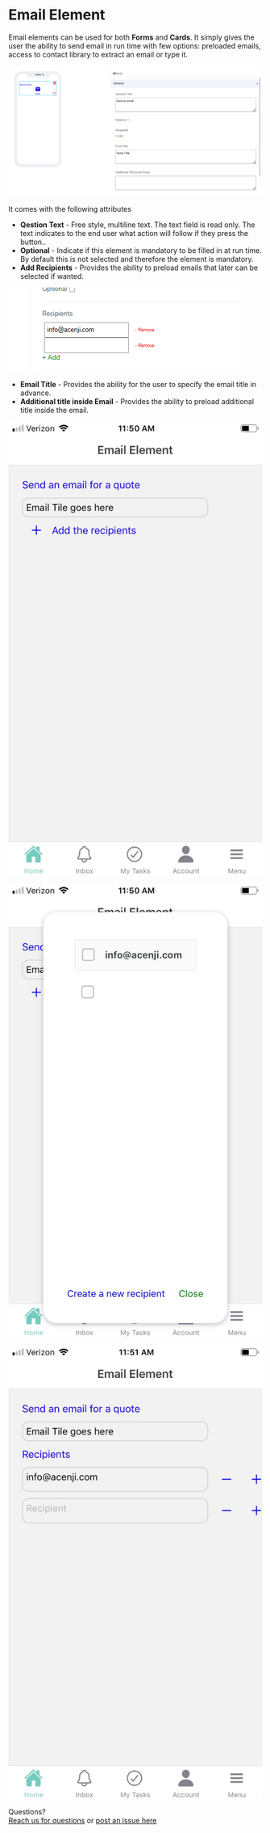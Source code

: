 # Email Element

Email elements can be used for both **Forms** and **Cards**. It simply gives the user the ability to send email in run time with few options: preloaded emails, access to contact library to extract an email or type it.  

![image1](../../../../images/cards/elements/email/email1.png)

It comes with the following attributes


- **Qestion Text** - Free style, multiline text. The text field is read only. The text indicates to the end user what action will follow if they press the button..
- **Optional** - Indicate if this element is mandatory to be filled in at run time. By default this is not selected and therefore the element is mandatory.
- **Add Recipients** - Provides the ability to preload emails that later can be selected if wanted. 

![image2](../../../../images/cards/elements/email/email2.png)

- **Email Title** - Provides the ability for the user to specify the email title in advance.
- **Additional title inside Email** - Provides the ability to preload additional title inside the email.

![image3](../../../../images/cards/elements/email/email3.jpg)

![image4](../../../../images/cards/elements/email/email4.jpg)

![image5](../../../../images/cards/elements/email/email5.jpg)

Questions? <br>  <a href="https://www.acenji.com/contact" target="_blank" rel="noopener">Reach us for questions</a>   or <a href="https://github.com/acenji/acenji-help/issues" target="_blank" rel="noopener">post an issue here</a> 











